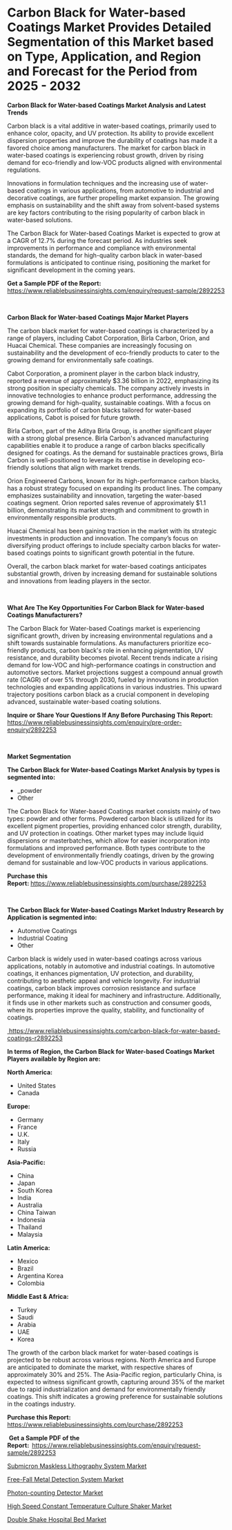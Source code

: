 <p><h1>Carbon Black for Water-based Coatings Market Provides Detailed Segmentation of this Market based on Type, Application, and Region and Forecast for the Period from 2025 - 2032</h1></p><p><strong>Carbon Black for Water-based Coatings Market Analysis and Latest Trends</strong></p>
<p><p>Carbon black is a vital additive in water-based coatings, primarily used to enhance color, opacity, and UV protection. Its ability to provide excellent dispersion properties and improve the durability of coatings has made it a favored choice among manufacturers. The market for carbon black in water-based coatings is experiencing robust growth, driven by rising demand for eco-friendly and low-VOC products aligned with environmental regulations. </p><p>Innovations in formulation techniques and the increasing use of water-based coatings in various applications, from automotive to industrial and decorative coatings, are further propelling market expansion. The growing emphasis on sustainability and the shift away from solvent-based systems are key factors contributing to the rising popularity of carbon black in water-based solutions. </p><p>The Carbon Black for Water-based Coatings Market is expected to grow at a CAGR of 12.7% during the forecast period. As industries seek improvements in performance and compliance with environmental standards, the demand for high-quality carbon black in water-based formulations is anticipated to continue rising, positioning the market for significant development in the coming years.</p></p>
<p><strong>Get a Sample PDF of the Report:&nbsp;</strong> <a href="https://www.reliablebusinessinsights.com/enquiry/request-sample/2892253?utm_campaign=97&utm_medium=2&utm_source=Github&utm_content=ia&utm_term=15032025&utm_id=carbon-black-for-water-based-coatings">https://www.reliablebusinessinsights.com/enquiry/request-sample/2892253</a></p>
<p>&nbsp;</p>
<p><strong>Carbon Black for Water-based Coatings Major Market Players</strong></p>
<p><p>The carbon black market for water-based coatings is characterized by a range of players, including Cabot Corporation, Birla Carbon, Orion, and Huacai Chemical. These companies are increasingly focusing on sustainability and the development of eco-friendly products to cater to the growing demand for environmentally safe coatings.</p><p>Cabot Corporation, a prominent player in the carbon black industry, reported a revenue of approximately $3.36 billion in 2022, emphasizing its strong position in specialty chemicals. The company actively invests in innovative technologies to enhance product performance, addressing the growing demand for high-quality, sustainable coatings. With a focus on expanding its portfolio of carbon blacks tailored for water-based applications, Cabot is poised for future growth.</p><p>Birla Carbon, part of the Aditya Birla Group, is another significant player with a strong global presence. Birla Carbon's advanced manufacturing capabilities enable it to produce a range of carbon blacks specifically designed for coatings. As the demand for sustainable practices grows, Birla Carbon is well-positioned to leverage its expertise in developing eco-friendly solutions that align with market trends.</p><p>Orion Engineered Carbons, known for its high-performance carbon blacks, has a robust strategy focused on expanding its product lines. The company emphasizes sustainability and innovation, targeting the water-based coatings segment. Orion reported sales revenue of approximately $1.1 billion, demonstrating its market strength and commitment to growth in environmentally responsible products.</p><p>Huacai Chemical has been gaining traction in the market with its strategic investments in production and innovation. The company’s focus on diversifying product offerings to include specialty carbon blacks for water-based coatings points to significant growth potential in the future.</p><p>Overall, the carbon black market for water-based coatings anticipates substantial growth, driven by increasing demand for sustainable solutions and innovations from leading players in the sector.</p></p>
<p>&nbsp;</p>
<p><strong>What Are The Key Opportunities For Carbon Black for Water-based Coatings Manufacturers?</strong></p>
<p><p>The Carbon Black for Water-based Coatings market is experiencing significant growth, driven by increasing environmental regulations and a shift towards sustainable formulations. As manufacturers prioritize eco-friendly products, carbon black's role in enhancing pigmentation, UV resistance, and durability becomes pivotal. Recent trends indicate a rising demand for low-VOC and high-performance coatings in construction and automotive sectors. Market projections suggest a compound annual growth rate (CAGR) of over 5% through 2030, fueled by innovations in production technologies and expanding applications in various industries. This upward trajectory positions carbon black as a crucial component in developing advanced, sustainable water-based coating solutions.</p></p>
<p><strong>Inquire or Share Your Questions If Any Before Purchasing This Report:</strong> <a href="https://www.reliablebusinessinsights.com/enquiry/pre-order-enquiry/2892253?utm_campaign=97&utm_medium=2&utm_source=Github&utm_content=ia&utm_term=15032025&utm_id=carbon-black-for-water-based-coatings">https://www.reliablebusinessinsights.com/enquiry/pre-order-enquiry/2892253</a></p>
<p>&nbsp;</p>
<p><strong>Market Segmentation</strong></p>
<p><strong>The Carbon Black for Water-based Coatings Market Analysis by types is segmented into:</strong></p>
<p><ul><li>_powder</li><li>Other</li></ul></p>
<p><p>The Carbon Black for Water-based Coatings market consists mainly of two types: powder and other forms. Powdered carbon black is utilized for its excellent pigment properties, providing enhanced color strength, durability, and UV protection in coatings. Other market types may include liquid dispersions or masterbatches, which allow for easier incorporation into formulations and improved performance. Both types contribute to the development of environmentally friendly coatings, driven by the growing demand for sustainable and low-VOC products in various applications.</p></p>
<p><strong>Purchase this Report:&nbsp;</strong><a href="https://www.reliablebusinessinsights.com/purchase/2892253?utm_campaign=97&utm_medium=2&utm_source=Github&utm_content=ia&utm_term=15032025&utm_id=carbon-black-for-water-based-coatings">https://www.reliablebusinessinsights.com/purchase/2892253</a></p>
<p>&nbsp;</p>
<p><strong>The Carbon Black for Water-based Coatings Market Industry Research by Application is segmented into:</strong></p>
<p><ul><li>Automotive Coatings</li><li>Industrial Coating</li><li>Other</li></ul></p>
<p><p>Carbon black is widely used in water-based coatings across various applications, notably in automotive and industrial coatings. In automotive coatings, it enhances pigmentation, UV protection, and durability, contributing to aesthetic appeal and vehicle longevity. For industrial coatings, carbon black improves corrosion resistance and surface performance, making it ideal for machinery and infrastructure. Additionally, it finds use in other markets such as construction and consumer goods, where its properties improve the quality, stability, and functionality of coatings.</p></p>
<p><a href="https://www.reliablebusinessinsights.com/carbon-black-for-water-based-coatings-r2892253?utm_campaign=97&utm_medium=2&utm_source=Github&utm_content=ia&utm_term=15032025&utm_id=carbon-black-for-water-based-coatings">&nbsp;https://www.reliablebusinessinsights.com/carbon-black-for-water-based-coatings-r2892253</a></p>
<p><strong>In terms of Region, the Carbon Black for Water-based Coatings Market Players available by Region are:</strong></p>
<p>
    <p> <strong> North America: </strong>
        <ul>
            <li>United States</li>
            <li>Canada</li>
        </ul>
        </p> 
    <p> <strong> Europe: </strong>
        <ul>
            <li>Germany</li>
            <li>France</li>
            <li>U.K.</li>
            <li>Italy</li>
            <li>Russia</li>
        </ul>
        </p> 
    <p> <strong> Asia-Pacific: </strong>
        <ul>
            <li>China</li>
            <li>Japan</li>
            <li>South Korea</li>
            <li>India</li>
            <li>Australia</li>
            <li>China Taiwan</li>
            <li>Indonesia</li>
            <li>Thailand</li>
            <li>Malaysia</li>
        </ul>
        </p> 
    <p> <strong> Latin America: </strong>
        <ul>
            <li>Mexico</li>
            <li>Brazil</li>
            <li>Argentina Korea</li>
            <li>Colombia</li>
        </ul>
        </p> 
    <p> <strong> Middle East & Africa: </strong>
        <ul>
            <li>Turkey</li>
            <li>Saudi</li>
            <li>Arabia</li>
            <li>UAE</li>
            <li>Korea</li>
        </ul>
    </p>
    </p>
<p><p>The growth of the carbon black market for water-based coatings is projected to be robust across various regions. North America and Europe are anticipated to dominate the market, with respective shares of approximately 30% and 25%. The Asia-Pacific region, particularly China, is expected to witness significant growth, capturing around 35% of the market due to rapid industrialization and demand for environmentally friendly coatings. This shift indicates a growing preference for sustainable solutions in the coatings industry.</p></p>
<p><strong>Purchase this Report: </strong><a href="https://www.reliablebusinessinsights.com/purchase/2892253?utm_campaign=97&utm_medium=2&utm_source=Github&utm_content=ia&utm_term=15032025&utm_id=carbon-black-for-water-based-coatings">https://www.reliablebusinessinsights.com/purchase/2892253</a></p>
<p>&nbsp;<strong>Get a Sample PDF of the Report:&nbsp;&nbsp;</strong><a href="https://www.reliablebusinessinsights.com/enquiry/request-sample/2892253?utm_campaign=97&utm_medium=2&utm_source=Github&utm_content=ia&utm_term=15032025&utm_id=carbon-black-for-water-based-coatings">https://www.reliablebusinessinsights.com/enquiry/request-sample/2892253</a></p>
<p><strong></strong></p>
<p><p><a href="https://github.com/obajimlaweh59/Market-Research-Report-List-1/blob/main/submicron-maskless-lithography-system-market.md?utm_campaign=97&utm_medium=2&utm_source=Github&utm_content=ia&utm_term=15032025&utm_id=carbon-black-for-water-based-coatings">Submicron Maskless Lithography System Market</a></p><p><a href="https://github.com/taffouasaoka/Market-Research-Report-List-1/blob/main/free-fall-metal-detection-system-market.md?utm_campaign=97&utm_medium=2&utm_source=Github&utm_content=ia&utm_term=15032025&utm_id=carbon-black-for-water-based-coatings">Free-Fall Metal Detection System Market</a></p><p><a href="https://github.com/botocniveda/Market-Research-Report-List-1/blob/main/photon-counting-detector-market.md?utm_campaign=97&utm_medium=2&utm_source=Github&utm_content=ia&utm_term=15032025&utm_id=carbon-black-for-water-based-coatings">Photon-counting Detector Market</a></p><p><a href="https://github.com/cordaysamaya/Market-Research-Report-List-1/blob/main/high-speed-constant-temperature-culture-shaker-market.md?utm_campaign=97&utm_medium=2&utm_source=Github&utm_content=ia&utm_term=15032025&utm_id=carbon-black-for-water-based-coatings">High Speed Constant Temperature Culture Shaker Market</a></p><p><a href="https://github.com/kuciakkukalo/Market-Research-Report-List-1/blob/main/double-shake-hospital-bed-market.md?utm_campaign=97&utm_medium=2&utm_source=Github&utm_content=ia&utm_term=15032025&utm_id=carbon-black-for-water-based-coatings">Double Shake Hospital Bed Market</a></p></p>
